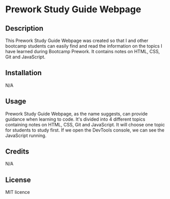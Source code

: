 # Prework Study Guide Webpage

## Description

This Prework Study Guide Webpage was created so that I and other bootcamp students can easily find and read the information on the topics I have learned during Bootcamp Prework. It contains notes on HTML, CSS, Git and JavaScript.

## Installation

N/A

## Usage

Prework Study Guide Webpage, as the name suggests, can provide guidance when learning to code. It's divided into 4 different topics containing notes on HTML, CSS, Git and JavaScript. It will choose one topic for students to study first. If we open the DevTools console, we can see the JavaScript running.

## Credits

N/A

## License

MIT licence